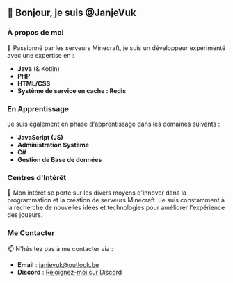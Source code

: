 ## 👋 Bonjour, je suis @JanjeVuk

### À propos de moi

👀 Passionné par les serveurs Minecraft, je suis un développeur expérimenté avec une expertise en :

- **Java** (& Kotlin)
- **PHP**
- **HTML/CSS**
- **Système de service en cache : Redis**

### En Apprentissage

Je suis également en phase d'apprentissage dans les domaines suivants :

- **JavaScript (JS)**
- **Administration Système**
- **C#**
- **Gestion de Base de données**

### Centres d'Intérêt

🌱 Mon intérêt se porte sur les divers moyens d'innover dans la programmation et la création de serveurs Minecraft. Je suis constamment à la recherche de nouvelles idées et technologies pour améliorer l'expérience des joueurs.

### Me Contacter

📫 N'hésitez pas à me contacter via :
- **Email** : [janjevuk@outlook.be](mailto:janjevuk@outlook.be)
- **Discord** : [Rejoignez-moi sur Discord](https://discord.gg/ep8dFa4veH)
